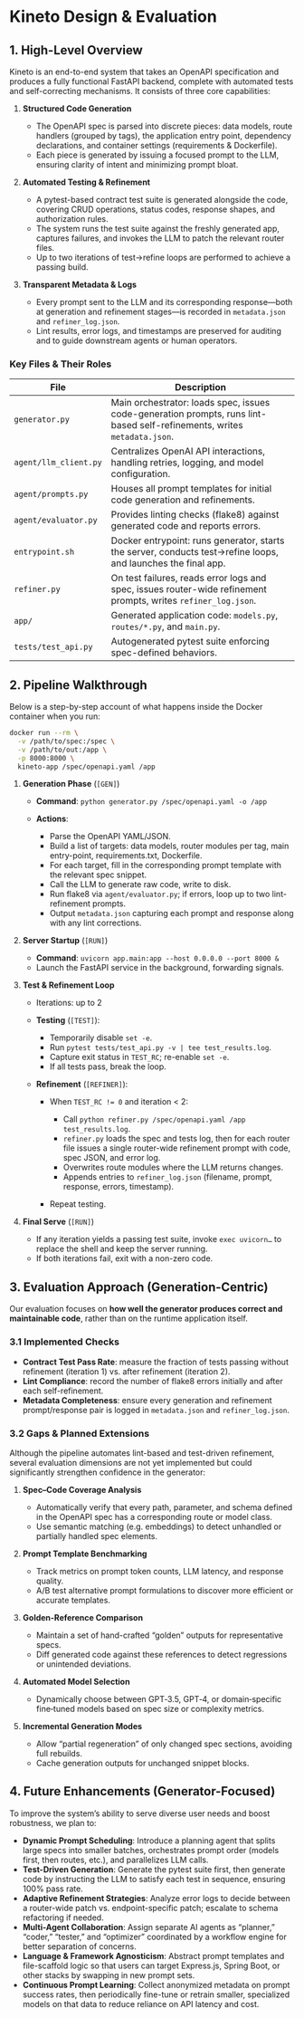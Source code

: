 # Kineto Design & Evaluation

## 1. High-Level Overview

Kineto is an end-to-end system that takes an OpenAPI specification and produces a fully functional FastAPI backend, complete with automated tests and self-correcting mechanisms. It consists of three core capabilities:

1. **Structured Code Generation**

   * The OpenAPI spec is parsed into discrete pieces: data models, route handlers (grouped by tags), the application entry point, dependency declarations, and container settings (requirements & Dockerfile).
   * Each piece is generated by issuing a focused prompt to the LLM, ensuring clarity of intent and minimizing prompt bloat.

2. **Automated Testing & Refinement**

   * A pytest-based contract test suite is generated alongside the code, covering CRUD operations, status codes, response shapes, and authorization rules.
   * The system runs the test suite against the freshly generated app, captures failures, and invokes the LLM to patch the relevant router files.
   * Up to two iterations of test→refine loops are performed to achieve a passing build.

3. **Transparent Metadata & Logs**

   * Every prompt sent to the LLM and its corresponding response—both at generation and refinement stages—is recorded in `metadata.json` and `refiner_log.json`.
   * Lint results, error logs, and timestamps are preserved for auditing and to guide downstream agents or human operators.

### Key Files & Their Roles

| File                  | Description                                                                                                              |
| --------------------- | ------------------------------------------------------------------------------------------------------------------------ |
| `generator.py`        | Main orchestrator: loads spec, issues code-generation prompts, runs lint-based self-refinements, writes `metadata.json`. |
| `agent/llm_client.py` | Centralizes OpenAI API interactions, handling retries, logging, and model configuration.                                 |
| `agent/prompts.py`    | Houses all prompt templates for initial code generation and refinements.                                                 |
| `agent/evaluator.py`  | Provides linting checks (flake8) against generated code and reports errors.                                              |
| `entrypoint.sh`       | Docker entrypoint: runs generator, starts the server, conducts test→refine loops, and launches the final app.            |
| `refiner.py`          | On test failures, reads error logs and spec, issues router-wide refinement prompts, writes `refiner_log.json`.           |
| `app/`                | Generated application code: `models.py`, `routes/*.py`, and `main.py`.                                                   |
| `tests/test_api.py`   | Autogenerated pytest suite enforcing spec-defined behaviors.                                                             |

## 2. Pipeline Walkthrough

Below is a step-by-step account of what happens inside the Docker container when you run:

```bash
docker run --rm \
  -v /path/to/spec:/spec \
  -v /path/to/out:/app \
  -p 8000:8000 \
  kineto-app /spec/openapi.yaml /app
```

1. **Generation Phase** (`[GEN]`)

   * **Command**: `python generator.py /spec/openapi.yaml -o /app`
   * **Actions**:

     * Parse the OpenAPI YAML/JSON.
     * Build a list of targets: data models, router modules per tag, main entry-point, requirements.txt, Dockerfile.
     * For each target, fill in the corresponding prompt template with the relevant spec snippet.
     * Call the LLM to generate raw code, write to disk.
     * Run flake8 via `agent/evaluator.py`; if errors, loop up to two lint-refinement prompts.
     * Output `metadata.json` capturing each prompt and response along with any lint corrections.

2. **Server Startup** (`[RUN]`)

   * **Command**: `uvicorn app.main:app --host 0.0.0.0 --port 8000 &`
   * Launch the FastAPI service in the background, forwarding signals.

3. **Test & Refinement Loop**

   * Iterations: up to 2
   * **Testing** (`[TEST]`):

     * Temporarily disable `set -e`.
     * Run `pytest tests/test_api.py -v | tee test_results.log`.
     * Capture exit status in `TEST_RC`; re-enable `set -e`.
     * If all tests pass, break the loop.
   * **Refinement** (`[REFINER]`):

     * When `TEST_RC != 0` and iteration < 2:

       * Call `python refiner.py /spec/openapi.yaml /app test_results.log`.
       * `refiner.py` loads the spec and tests log, then for each router file issues a single router-wide refinement prompt with code, spec JSON, and error log.
       * Overwrites route modules where the LLM returns changes.
       * Appends entries to `refiner_log.json` (filename, prompt, response, errors, timestamp).
     * Repeat testing.

4. **Final Serve** (`[RUN]`)

   * If any iteration yields a passing test suite, invoke `exec uvicorn…` to replace the shell and keep the server running.
   * If both iterations fail, exit with a non-zero code.

## 3. Evaluation Approach (Generation-Centric)

Our evaluation focuses on **how well the generator produces correct and maintainable code**, rather than on the runtime application itself.

### 3.1 Implemented Checks

* **Contract Test Pass Rate**: measure the fraction of tests passing without refinement (iteration 1) vs. after refinement (iteration 2).
* **Lint Compliance**: record the number of flake8 errors initially and after each self-refinement.
* **Metadata Completeness**: ensure every generation and refinement prompt/response pair is logged in `metadata.json` and `refiner_log.json`.

### 3.2 Gaps & Planned Extensions

Although the pipeline automates lint-based and test-driven refinement, several evaluation dimensions are not yet implemented but could significantly strengthen confidence in the generator:

1. **Spec–Code Coverage Analysis**

   * Automatically verify that every path, parameter, and schema defined in the OpenAPI spec has a corresponding route or model class.
   * Use semantic matching (e.g. embeddings) to detect unhandled or partially handled spec elements.

2. **Prompt Template Benchmarking**

   * Track metrics on prompt token counts, LLM latency, and response quality.
   * A/B test alternative prompt formulations to discover more efficient or accurate templates.

3. **Golden-Reference Comparison**

   * Maintain a set of hand-crafted “golden” outputs for representative specs.
   * Diff generated code against these references to detect regressions or unintended deviations.

4. **Automated Model Selection**

   * Dynamically choose between GPT‐3.5, GPT‐4, or domain‐specific fine‐tuned models based on spec size or complexity metrics.

5. **Incremental Generation Modes**

   * Allow “partial regeneration” of only changed spec sections, avoiding full rebuilds.
   * Cache generation outputs for unchanged snippet blocks.

## 4. Future Enhancements (Generator-Focused)

To improve the system’s ability to serve diverse user needs and boost robustness, we plan to:

* **Dynamic Prompt Scheduling**: Introduce a planning agent that splits large specs into smaller batches, orchestrates prompt order (models first, then routes, etc.), and parallelizes LLM calls.
* **Test-Driven Generation**: Generate the pytest suite first, then generate code by instructing the LLM to satisfy each test in sequence, ensuring 100% pass rate.
* **Adaptive Refinement Strategies**: Analyze error logs to decide between a router-wide patch vs. endpoint-specific patch; escalate to schema refactoring if needed.
* **Multi-Agent Collaboration**: Assign separate AI agents as “planner,” “coder,” “tester,” and “optimizer” coordinated by a workflow engine for better separation of concerns.
* **Language & Framework Agnosticism**: Abstract prompt templates and file-scaffold logic so that users can target Express.js, Spring Boot, or other stacks by swapping in new prompt sets.
* **Continuous Prompt Learning**: Collect anonymized metadata on prompt success rates, then periodically fine-tune or retrain smaller, specialized models on that data to reduce reliance on API latency and cost.


